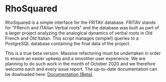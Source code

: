 # RhoSquared
RhoSquared is a simple interface for the FRITAV database. FRITAV stands for "FRench and ITAlian Verbal roots" and the database was built as part of a larger project analyzing the analogical dynamics of verbal roots in Old French and Old Italian. This script manages (simple!) queries to a PostgreSQL database containing the final data of the project.

This is a true beta version. Massive refactoring must be undertaken in order to ensure an easier upkeep and a smoother user experience. We are planning to do such work in the month of October 2020 and we therefore welcome each and every issue report. The up-to-date documentation can be dowloaded here: [Documentation (Beta)](https://www.uni-goettingen.de/de/document/download/0b47039305edf5b6b56092025c30ca94.pdf/documentation_public_version.pdf).
